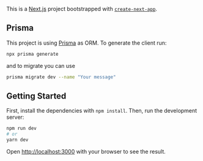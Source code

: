 This is a [Next.js](https://nextjs.org/) project bootstrapped with [`create-next-app`](https://github.com/zeit/next.js/tree/canary/packages/create-next-app).

## Prisma
This project is using [Prisma](https://www.prisma.io) as ORM.
To generate the client run:
```bash
npx prisma generate
```
and to migrate you can use
```bash
prisma migrate dev --name "Your message"
```

## Getting Started

First, install the dependencies with `npm install`.
Then, run the development server:

```bash
npm run dev
# or
yarn dev
```

Open [http://localhost:3000](http://localhost:3000) with your browser to see the result.



